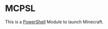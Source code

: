 # MCPSL
This is a [PowerShell](https://github.com/PowerShell/PowerShell) Module to launch Minecraft.